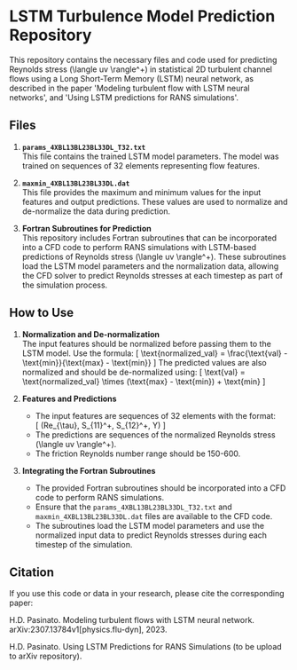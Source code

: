 # LSTM Turbulence Model Prediction Repository

This repository contains the necessary files and code used for predicting Reynolds stress \(\langle uv \rangle^+\) in statistical 2D turbulent channel flows using a Long Short-Term Memory (LSTM) neural network, as described in the paper 'Modeling turbulent flow with LSTM neural networks', and 'Using LSTM predictions for RANS simulations'.

## Files

1. **`params_4XBL13BL23BL33DL_T32.txt`**  
   This file contains the trained LSTM model parameters. The model was trained on sequences of 32 elements representing flow features.

2. **`maxmin_4XBL13BL23BL33DL.dat`**  
   This file provides the maximum and minimum values for the input features and output predictions. These values are used to normalize and de-normalize the data during prediction.

3. **Fortran Subroutines for Prediction**  
   This repository includes Fortran subroutines that can be incorporated into a CFD code to perform RANS simulations with LSTM-based predictions of Reynolds stress \(\langle uv \rangle^+\). These subroutines load the LSTM model parameters and the normalization data, allowing the CFD solver to predict Reynolds stresses at each timestep as part of the simulation process.

## How to Use

1. **Normalization and De-normalization**  
   The input features should be normalized before passing them to the LSTM model. Use the formula:
   \[
   \text{normalized\_val} = \frac{\text{val} - \text{min}}{\text{max} - \text{min}}
   \]
   The predicted values are also normalized and should be de-normalized using:
   \[
   \text{val} = \text{normalized\_val} \times (\text{max} - \text{min}) + \text{min}
   \]

2. **Features and Predictions**  
   - The input features are sequences of 32 elements with the format:  
     \[
     (Re_{\tau}, S_{11}^+, S_{12}^+, Y)
     \]
   - The predictions are sequences of the normalized Reynolds stress \(\langle uv \rangle^+\).
   - The friction Reynolds number range should be 150-600.
     
3. **Integrating the Fortran Subroutines**  
   - The provided Fortran subroutines should be incorporated into a CFD code to perform RANS simulations.
   - Ensure that the `params_4XBL13BL23BL33DL_T32.txt` and `maxmin_4XBL13BL23BL33DL.dat` files are available to the CFD code.
   - The subroutines load the LSTM model parameters and use the normalized input data to predict Reynolds stresses during each timestep of the simulation.

## Citation

If you use this code or data in your research, please cite the corresponding paper:  

H.D. Pasinato. Modeling turbulent flows with LSTM neural network. arXiv:2307.13784v1[physics.flu-dyn], 2023.

H.D. Pasinato. Using LSTM Predictions for RANS Simulations (to be upload to arXiv repository).
